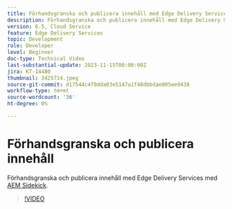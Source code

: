 ```yaml
---
title: Förhandsgranska och publicera innehåll med Edge Delivery Services
description: Förhandsgranska och publicera innehåll med Edge Delivery Services med AEM Sidekick
version: 6.5, Cloud Service
feature: Edge Delivery Services
topic: Development
role: Developer
level: Beginner
doc-type: Technical Video
last-substantial-update: 2023-11-15T00:00:00Z
jira: KT-14480
thumbnail: 3425714.jpeg
source-git-commit: d17544c4f8dda03e5147a1f48dbbdae005ee9438
workflow-type: tm+mt
source-wordcount: '36'
ht-degree: 0%

---
```



# Förhandsgranska och publicera innehåll

Förhandsgranska och publicera innehåll med Edge Delivery Services med [AEM Sidekick](./sidekick.md).

>[!VIDEO](https://video.tv.adobe.com/v/3425714/?learn=on)
